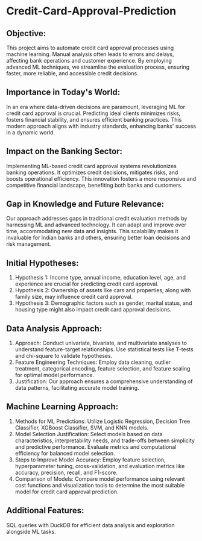 # Credit-Card-Approval-Prediction
## Objective:
This project aims to automate credit card approval processes using machine learning. Manual analysis often leads to errors and delays, affecting bank operations and customer experience. By employing advanced ML techniques, we streamline the evaluation process, ensuring faster, more reliable, and accessible credit decisions.

## Importance in Today's World:
In an era where data-driven decisions are paramount, leveraging ML for credit card approval is crucial. Predicting ideal clients minimizes risks, fosters financial stability, and ensures efficient banking practices. This modern approach aligns with industry standards, enhancing banks' success in a dynamic world.

## Impact on the Banking Sector:
Implementing ML-based credit card approval systems revolutionizes banking operations. It optimizes credit decisions, mitigates risks, and boosts operational efficiency. This innovation fosters a more responsive and competitive financial landscape, benefiting both banks and customers.

## Gap in Knowledge and Future Relevance:
Our approach addresses gaps in traditional credit evaluation methods by harnessing ML and advanced technology. It can adapt and improve over time, accommodating new data and insights. This scalability makes it invaluable for Indian banks and others, ensuring better loan decisions and risk management.

## Initial Hypotheses:
1. Hypothesis 1: Income type, annual income, education level, age, and experience are crucial for predicting credit card approval.
2. Hypothesis 2: Ownership of assets like cars and properties, along with family size, may influence credit card approval.
3. Hypothesis 3: Demographic factors such as gender, marital status, and housing type might also impact credit card approval decisions.

## Data Analysis Approach:
1. Approach: Conduct univariate, bivariate, and multivariate analyses to understand feature-target relationships. Use statistical tests like T-tests and chi-square to validate hypotheses.
2. Feature Engineering Techniques: Employ data cleaning, outlier treatment, categorical encoding, feature selection, and feature scaling for optimal model performance.
3. Justification: Our approach ensures a comprehensive understanding of data patterns, facilitating accurate model training.

## Machine Learning Approach:
1. Methods for ML Predictions: Utilize Logistic Regression, Decision Tree Classifier, XGBoost Classifier, SVM, and KNN models.
2. Model Selection Justification: Select models based on data characteristics, interpretability needs, and trade-offs between simplicity and predictive performance. Evaluate metrics and computational efficiency for balanced model selection.
3. Steps to Improve Model Accuracy: Employ feature selection, hyperparameter tuning, cross-validation, and evaluation metrics like accuracy, precision, recall, and F1-score.
4. Comparison of Models: Compare model performance using relevant cost functions and visualization tools to determine the most suitable model for credit card approval prediction.

## Additional Features:
SQL queries with DuckDB for efficient data analysis and exploration alongside ML tasks.
